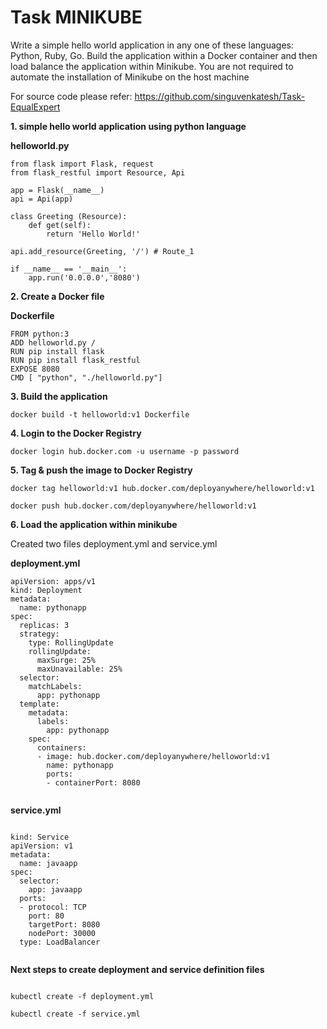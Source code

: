 # Task MINIKUBE

Write a simple hello world application in any one of these languages: Python, Ruby, Go. Build the application within a Docker container and then load balance the application within Minikube. You are not required to automate the installation of Minikube on the host machine

For source code please refer: https://github.com/singuvenkatesh/Task-EqualExpert

**1. simple hello world application using python language**

**helloworld.py**
```
from flask import Flask, request
from flask_restful import Resource, Api

app = Flask(__name__)
api = Api(app)

class Greeting (Resource):
    def get(self):
        return 'Hello World!'

api.add_resource(Greeting, '/') # Route_1

if __name__ == '__main__':
    app.run('0.0.0.0','8080')

```
**2. Create a Docker file**

**Dockerfile**

```
FROM python:3
ADD helloworld.py /
RUN pip install flask
RUN pip install flask_restful
EXPOSE 8080
CMD [ "python", "./helloworld.py"]

```

**3. Build the application**
```
docker build -t helloworld:v1 Dockerfile

```

**4. Login to the Docker Registry**
```
docker login hub.docker.com -u username -p password

```

**5. Tag & push the image to Docker Registry**

```
docker tag helloworld:v1 hub.docker.com/deployanywhere/helloworld:v1

docker push hub.docker.com/deployanywhere/helloworld:v1

```

**6. Load the application within minikube**

Created two files deployment.yml and service.yml

**deployment.yml**

```
apiVersion: apps/v1
kind: Deployment
metadata:
  name: pythonapp
spec:
  replicas: 3
  strategy:
    type: RollingUpdate
    rollingUpdate:
      maxSurge: 25%
      maxUnavailable: 25%
  selector:
    matchLabels:
      app: pythonapp
  template:
    metadata:
      labels:
        app: pythonapp
    spec:
      containers:
      - image: hub.docker.com/deployanywhere/helloworld:v1
        name: pythonapp
        ports:
        - containerPort: 8080
	
```
		
**service.yml**

```

kind: Service
apiVersion: v1
metadata:
  name: javaapp
spec:
  selector:
    app: javaapp
  ports:
  - protocol: TCP
    port: 80
    targetPort: 8080
    nodePort: 30000
  type: LoadBalancer
  
  ```

**Next steps to create deployment and service definition files**
```

kubectl create -f deployment.yml

kubectl create -f service.yml

```







